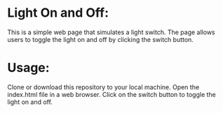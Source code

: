 <h1>Light On and Off: </h1>
This is a simple web page that simulates a light switch. The page allows users to toggle the light on and off by clicking the switch button.

<h1>Usage:</h1>
Clone or download this repository to your local machine.
Open the index.html file in a web browser.
Click on the switch button to toggle the light on and off.
